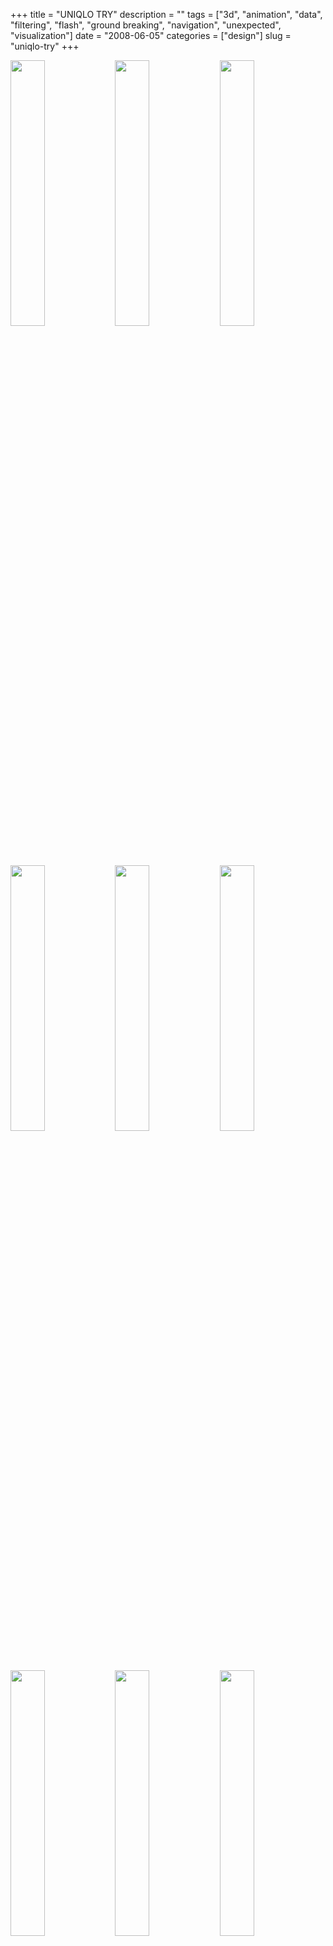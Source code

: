 +++
title = "UNIQLO TRY"
description = ""
tags = ["3d", "animation", "data", "filtering", "flash", "ground breaking", "navigation", "unexpected", "visualization"]
date = "2008-06-05"
categories = ["design"]
slug = "uniqlo-try"
+++


<div id="screens-thumbs" class="clearfix mt1-5">
<a href="/media/design/uniqlo-try-1.jpg" class="group" rel="group"><img src="/media/design/uniqlo-try-1.png" alt="" class="thumb" style="width: 33%; max-width: 33%;padding: 0 1px 1px 0" /></a><a href="/media/design/uniqlo-try-2.jpg" class="group" rel="group"><img src="/media/design/uniqlo-try-2.png" alt="" class="thumb" style="width: 33%; max-width: 33%;padding: 0 1px 1px 0" /></a><a href="/media/design/uniqlo-try-3.jpg" class="group" rel="group"><img src="/media/design/uniqlo-try-3.png" alt="" class="thumb" style="width: 33%; max-width: 33%;padding: 0 1px 1px 0" /></a><a href="/media/design/uniqlo-try-4.jpg" class="group" rel="group"><img src="/media/design/uniqlo-try-4.png" alt="" class="thumb" style="width: 33%; max-width: 33%;padding: 0 1px 1px 0" /></a><a href="/media/design/uniqlo-try-5.jpg" class="group" rel="group"><img src="/media/design/uniqlo-try-5.png" alt="" class="thumb" style="width: 33%; max-width: 33%;padding: 0 1px 1px 0" /></a><a href="/media/design/uniqlo-try-6.jpg" class="group" rel="group"><img src="/media/design/uniqlo-try-6.png" alt="" class="thumb" style="width: 33%; max-width: 33%;padding: 0 1px 1px 0" /></a><a href="/media/design/uniqlo-try-7.jpg" class="group" rel="group"><img src="/media/design/uniqlo-try-7.png" alt="" class="thumb" style="width: 33%; max-width: 33%;padding: 0 1px 1px 0" /></a><a href="/media/design/uniqlo-try-8.jpg" class="group" rel="group"><img src="/media/design/uniqlo-try-8.png" alt="" class="thumb" style="width: 33%; max-width: 33%;padding: 0 1px 1px 0" /></a><a href="/media/design/uniqlo-try-9.jpg" class="group" rel="group"><img src="/media/design/uniqlo-try-9.png" alt="" class="thumb" style="width: 33%; max-width: 33%;padding: 0 1px 1px 0" /></a>
</div>   
<p>Yugo Nakamura and the Simone Inc. crew are serving up some sick Flash once again for Uniqlo. This time, the mini site is devoted to women's bras. The mood is cheerful as happy electronic strings accompany the dizzying array of women's headshots spinning and combining to create patterns in 3D space. Click on a picture to reveal the details (in Japanese) of one of the women's age, height, and bra size, or use the pop up menus to filter the set down. Visualizing underwear stats has never been so fun.</p>
<p><a href="http://www.uniqlo.com/try/">http://www.uniqlo.com/try/</a></p>  
